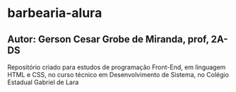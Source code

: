 # barbearia-alura

## Autor: Gerson Cesar Grobe de Miranda, prof, 2A-DS

Repositório criado para estudos de programação Front-End, em linguagem HTML e CSS, no curso técnico em Desenvolvimento de Sistema, no Colégio Estadual Gabriel de Lara
